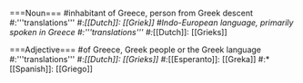 ===Noun===
#inhabitant of Greece, person from Greek descent
#:'''translations'''
#:*[[Dutch]]: [[Griek]]
#Indo-European language, primarily spoken in Greece
#:'''translations'''
#:*[[Dutch]]: [[Grieks]]

===Adjective===
#of Greece, Greek people or the Greek language
#:'''translations'''
#:*[[Dutch]]: [[Grieks]]
#:*[[Esperanto]]: [[Greka]]
#:*[[Spanish]]: [[Griego]]